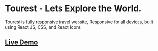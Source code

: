
# Tourest - Lets Explore the World.

Tourest is fully responsive travel website,
Responsive for all devices, built using React JS, CSS, and React Icons

<h2><a href=https://loquacious-arithmetic-772880.netlify.app/ target="blank">Live Demo </a></h2>




